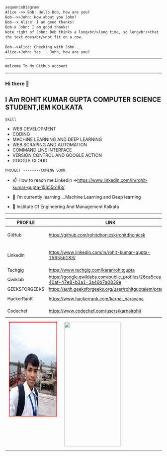 ```mermaid
sequenceDiagram
Alice ->> Bob: Hello Bob, how are you?
Bob-->>John: How about you John?
Bob--x Alice: I am good thanks!
Bob-x John: I am good thanks!
Note right of John: Bob thinks a long<br/>long time, so long<br/>that the text does<br/>not fit on a row.

Bob-->Alice: Checking with John...
Alice->John: Yes... John, how are you?
```

---
```md
Welcome To My Github account
```
---




### Hi there 👋
### 
I Am ROHIT KUMAR GUPTA COMPUTER SCIENCE STUDENT,IEM KOLKATA
---
```css
Skill
```
- WEB DEVELOPMENT
- CODING
- MACHINE LEARNING AND DEEP LEARNING
- WEB SCRAPING AND AUTOMATION
- COMMAND LINE INTERFACE
- VERSION CONTROL AND GOOGLE ACTION
- GOOGLE CLOUD

```md
PROJECT --------COMING SOON
```

- 📫 How to reach me:Linkedin ->https://www.linkedin.com/in/rohit-kumar-gupta-15655b183/
- 🌱 I’m currently learning ...Machine Learning and Deep learning

-  🏢 Institute Of Engineering And Management Kolkata

---

| PROFILE | LINK |DESCRIPTION|
| ------ | ------ | ------ |
| GitHub | https://github.com/rohitdhonicsk/rohitdhonicsk | THIS IS MY GITHUB PROFILE WHERE I UPLOAD SOME OF PROJECT FROM MY MACHINE.DO FOLLOW ME
| Linkedin | https://www.linkedin.com/in/rohit-kumar-gupta-15655b183/ | THIS IS MY LINKEDIN PROFILE,YOU WILL GET TO KNOW MY INTERNSHIP,ACHEIVEMENT,PROJECT,AND COURSE CERTIFICATE
| Techgig | https://www.techgig.com/karanrohitgupta | I had Given Many skill test in this website
| Qwiklab | https://google.qwiklabs.com/public_profiles/26ca5cea-40af-47e8-b3a1-3a46b7a0839e | View My badges and Lab That i completed
| GEEKSFORGEEKS| https://auth.geeksforgeeks.org/user/rohitguptaiem/practice/ | Coding Profile
| HackerRanK | https://www.hackerrank.com/karnal_narayana | here i DO coding,learning and given 3 Skill test
| Codechef | https://www.codechef.com/users/karnalrohit | I am Active User OF Codechef ,I take part in long challenge


<div style="display:flex;width:100%;align-item:center;justify-content:space-around" >

  <img src="https://github.com/rohitdhonicsk/rohitdhonicsk/blob/master/IMG_20190727_135450.jpg" width="30%" height="300px" style="border:2px solid red;">
    <img  src="https://github-readme-stats.vercel.app/api?username=rohitdhonicsk&&show_icons=true&title_color=a1ff55&icon_color=bb2acf&text_color=ffffff&bg_color=0a192f"                width="60%" height="400px" >
  </div>
  
---
<!--   <img src="https://github.com/rohitdhonicsk/rohitdhonicsk/blob/master/IMG_20190727_135450.jpg" style="width:40%;"> -->
  
</div>

<!--
**rohitdhonicsk/rohitdhonicsk** is a ✨ _special_ ✨ repository because its `README.md` (this file) appears on your GitHub profile.

Here are some ideas to get you started:

-  🏢 Institute Of Engineering And Management Kolkata
- 🔭 I’m currently working on ...
- 🌱 I’m currently learning ...Machine Learning and Deep learning
- 👯 I’m looking to collaborate on ...
- 🤔 I’m looking for help with ...
- 💬 Ask me about ...
- 📫 How to reach me:Linkedin ->https://www.linkedin.com/in/rohit-kumar-gupta-15655b183/
- 😄 Pronouns: ...
- ⚡ Fun fact: ...
-->
 

